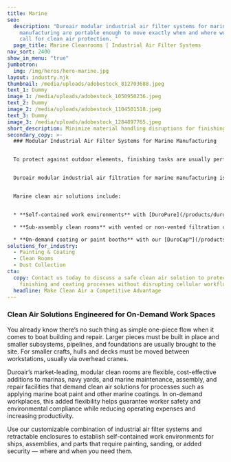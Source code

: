 ```yaml
---
title: Marine
seo:
  description: "Duroair modular industrial air filter systems for marine
    manufacturing are portable enough to move exactly when and where workflows
    call for clean air protection. "
  page_title: Marine Cleanrooms | Industrial Air Filter Systems
nav_sort: 2400
show_in_menu: "true"
jumbotron:
  img: /img/heros/hero-marine.jpg
layout: industry.njk
thumbnail: /media/uploads/adobestock_812703688.jpeg
text_1: Dummy
image_1: /media/uploads/adobestock_1050950236.jpeg
text_2: Dummy
image_2: /media/uploads/adobestock_1104501518.jpeg
text_3: Dummy
image_3: /media/uploads/adobestock_1284897765.jpeg
short_description: Minimize material handling disruptions for finishing and painting.
secondary_copy: >-
  ### Modular Industrial Air Filter Systems for Marine Manufacturing


  To protect against outdoor elements, finishing tasks are usually performed indoors, bringing both logistical and safety challenges due to VOCs, hexavalent chromium, and other fumes and fiberglass dust particles released during sanding, painting, and coating.  But conventional exhaust units don’t sufficiently protect against these hazards and aren't conducive to cellular production.


  Duroair modular industrial air filtration for marine manufacturing is portable enough to move exactly when and where workflows call for clean air protection. Each unique solution is engineered to minimize disruptions and prevent wasted man-hours moving large workpieces between painting and finishing processes.


  Marine clean air solutions include:


  * **Self-contained work environments** with [DuroPure](/products/duropure)™ non-vented filtration, paired with retractable enclosures with swivel and lock casters for stop-and-start workflows

  * **Sub-assembly clean rooms** with vented or non-vented filtration coupled with [DuroRoom™](/products/duroroom) retractable enclosures scalable to the size of large workpieces, suitable for sanding, grinding, coating, and repairs

  * **On-demand coating or paint booths** with our [DuroCap™](/products/durocap) patented two-stage, [Taper Draft Airflow Technology](/products/taper-draft-airflow-technology) to filter 99.4% of all airborne contaminants and speed dry times without heaters, blowers, or drying agents
solutions_for_industry:
  - Painting & Coating
  - Clean Rooms
  - Dust Collection
cta:
  copy: Contact us today to discuss a safe clean air solution to protect marine
    finishing and coating processes without disrupting cellular workflows.
  headline: Make Clean Air a Competitive Advantage
---
```

### Clean Air Solutions Engineered for On-Demand Work Spaces

You already know there’s no such thing as simple one-piece flow when it comes to boat building and repair. Larger pieces must be built in place and smaller subsystems, pipelines, and foundations are usually brought to the site. For smaller crafts, hulls and decks must be moved between workstations, usually via overhead cranes.

Duroair’s market-leading, modular clean rooms are flexible, cost-effective additions to marinas, navy yards, and marine maintenance, assembly, and repair facilities that demand clean air solutions for processes such as applying marine boat paint and other marine coatings. In on-demand workplaces, this added flexibility helps guarantee worker safety and environmental compliance while reducing operating expenses and increasing productivity.

Use our customizable combination of industrial air filter systems and retractable enclosures to establish self-contained work environments for ships, assemblies, and parts that require painting, sanding, or added security — where and when you need them.